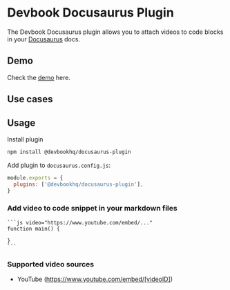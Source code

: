 # Devbook Docusaurus Plugin
The Devbook Docusaurus plugin allows you to attach videos to code blocks in your [Docusaurus](https://docusaurus.io/) docs.

## Demo
Check the [demo](TODO) here.

## Use cases


## Usage
Install plugin
```sh
npm install @devbookhq/docusaurus-plugin
```

Add plugin to `docusaurus.config.js`:

```js
module.exports = {
  plugins: ['@devbookhq/docusaurus-plugin'],
}
```


### Add video to code snippet in your markdown files
    ```js video="https://www.youtube.com/embed/..."
    function main() {

    }
    ```


### Supported video sources
- YouTube (https://www.youtube.com/embed/[videoID])
